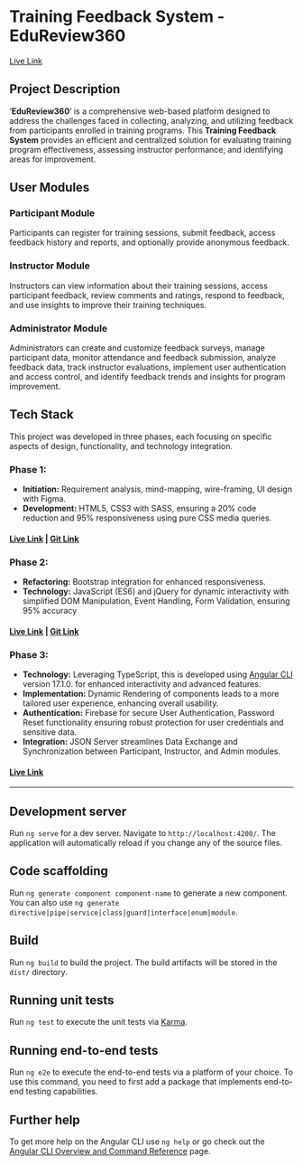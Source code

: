 # Training Feedback System - EduReview360

[Live Link](https://training-feedback-system.vercel.app/)

## Project Description
‘**EduReview360**’ is a comprehensive web-based platform designed to address the challenges faced in collecting, analyzing, and utilizing feedback from participants enrolled in training programs. This **Training Feedback System** provides an efficient and centralized solution for evaluating training program effectiveness, assessing instructor performance, and identifying areas for improvement.

## User Modules
### Participant Module
Participants can register for training sessions, submit feedback, access feedback history and reports, and optionally provide anonymous feedback.
### Instructor Module
Instructors can view information about their training sessions, access participant feedback, review comments and ratings, respond to feedback, and use insights to improve their training techniques.
### Administrator Module
Administrators can create and customize feedback surveys, manage participant data, monitor attendance and feedback submission, analyze feedback data, track instructor evaluations, implement user authentication and access control, and identify feedback trends and insights for program improvement.

## Tech Stack
This project was developed in three phases, each focusing on specific aspects of design, functionality, and technology integration.

### Phase 1: 
- **Initiation:** Requirement analysis, mind-mapping, wire-framing, UI design with Figma.
- **Development:** HTML5, CSS3 with SASS, ensuring a 20% code reduction and 95% responsiveness using pure CSS media queries.
#### [Live Link](https://gayathri-priyanka-ramesh.github.io/Training-Feedback-System-v1/) | [Git Link](https://github.com/gayathri-priyanka-ramesh/Training-Feedback-System-v1)

### Phase 2:
- **Refactoring:** Bootstrap integration for enhanced responsiveness.
- **Technology:** JavaScript (ES6) and jQuery for dynamic interactivity with simplified DOM Manipulation, Event Handling, Form Validation, ensuring 95% accuracy
#### [Live Link](https://training-feedback-system-v2.onrender.com) | [Git Link](https://github.com/gayathri-priyanka-ramesh/Training-Feedback-System-v2)

### Phase 3:
- **Technology:** Leveraging TypeScript, this is developed using [Angular CLI](https://github.com/angular/angular-cli) version 17.1.0. for enhanced interactivity and advanced features.
- **Implementation:** Dynamic Rendering of components leads to a more tailored user experience, enhancing overall usability.
- **Authentication:** Firebase for secure User Authentication, Password Reset functionality ensuring robust protection for user credentials and sensitive data.
- **Integration:** JSON Server streamlines Data Exchange and Synchronization between Participant, Instructor, and Admin modules.
#### [Live Link](https://training-feedback-system.vercel.app/)

<hr/>

## Development server

Run `ng serve` for a dev server. Navigate to `http://localhost:4200/`. The application will automatically reload if you change any of the source files.

## Code scaffolding

Run `ng generate component component-name` to generate a new component. You can also use `ng generate directive|pipe|service|class|guard|interface|enum|module`.

## Build

Run `ng build` to build the project. The build artifacts will be stored in the `dist/` directory.

## Running unit tests

Run `ng test` to execute the unit tests via [Karma](https://karma-runner.github.io).

## Running end-to-end tests

Run `ng e2e` to execute the end-to-end tests via a platform of your choice. To use this command, you need to first add a package that implements end-to-end testing capabilities.

## Further help

To get more help on the Angular CLI use `ng help` or go check out the [Angular CLI Overview and Command Reference](https://angular.io/cli) page.
